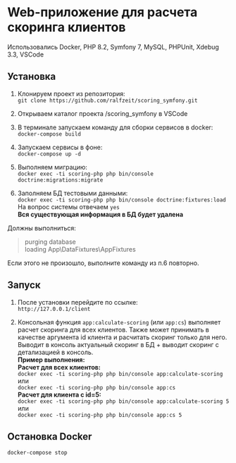 # Web-приложение для расчета скоринга клиентов

Использовались Docker, PHP 8.2, Symfony 7, MySQL, PHPUnit, Xdebug 3.3, VSCode

## Установка

1. Клонируем проект из репозитория:  
`git clone https://github.com/ralfzeit/scoring_symfony.git`

2. Открываем каталог проекта /scoring_symfony в VSCode

3. В терминале запускаем команду для сборки сервисов в docker:  
`docker-compose build`

4. Запускаем сервисы в фоне:  
`docker-compose up -d`

5. Выполняем миграцию:  
`docker exec -ti scoring-php php bin/console doctrine:migrations:migrate`

6. Заполняем БД тестовыми данными:  
`docker exec -ti scoring-php php bin/console doctrine:fixtures:load`  
На вопрос системы отвечаем `yes`  
**Вся существующая информация в БД будет удалена**  

Должны выполниться:
> purging database  
> loading App\DataFixtures\AppFixtures

Если этого не произошло, выполните команду из п.6 повторно.


## Запуск

1. После установки перейдите по ссылке:  
`http://127.0.0.1/client`

2. Консольная функция `app:calculate-scoring` (или `app:cs`) выполняет расчет скоринга для всех клиентов. Также может принимать в качестве аргумента id клиента и расчитать скоринг только для него. Выводит в консоль актуальный скоринг в БД + выводит скоринг с детализацией в консоль.  
**Пример выполнения:**  
**Расчет для всех клиентов:**  
`docker exec -ti scoring-php php bin/console app:calculate-scoring`  
или  
`docker exec -ti scoring-php php bin/console app:cs`  
**Расчет для клиента с id=5:**  
`docker exec -ti scoring-php php bin/console app:calculate-scoring 5`  
или  
`docker exec -ti scoring-php php bin/console app:cs 5`  

## Остановка Docker

`docker-compose stop`  